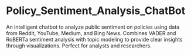 # Policy_Sentiment_Analysis_ChatBot
An intelligent chatbot to analyze public sentiment on policies using data from Reddit, YouTube, Medium, and Bing News. Combines VADER and RoBERTa sentiment analysis with topic modeling to provide clear insights through visualizations. Perfect for analysts and researchers.
